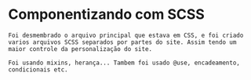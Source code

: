 # Componentizando com SCSS
    Foi desmembrado o arquivo principal que estava em CSS, e foi criado varios arquivos SCSS separados por partes do site. Assim tendo um maior controle da personalização do site.

    Foi usando mixins, herança... Tambem foi usado @use, encadeamento, condicionais etc.
